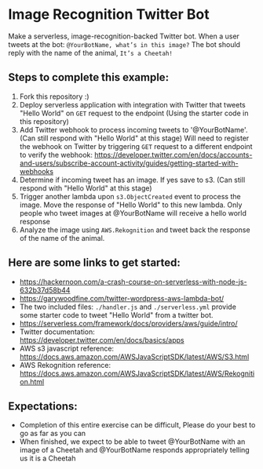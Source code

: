 # Image Recognition Twitter Bot

Make a serverless, image-recognition-backed Twitter bot.
When a user tweets at the bot: `@YourBotName, what’s in this image?` The bot should reply with the name of the animal, `It’s a Cheetah!`

## Steps to complete this example:
 1. Fork this repository :)
 2. Deploy serverless application with integration with Twitter that tweets "Hello World" on `GET` request to the endpoint (Using the starter code in this repository)
 3. Add Twitter webhook to process incoming tweets to '@YourBotName'. (Can still respond with "Hello World" at this stage)
     Will need to register the webhook on Twitter by triggering `GET` request to a different endpoint to verify the webhook:
     https://developer.twitter.com/en/docs/accounts-and-users/subscribe-account-activity/guides/getting-started-with-webhooks
 4. Determine if incoming tweet has an image. If yes save to s3. (Can still respond with "Hello World" at this stage)
 5. Trigger another lambda upon `s3.ObjectCreated` event to process the image. Move the response of "Hello World" to this new lambda.
     Only people who tweet images at @YourBotName will receive a hello world response
 6. Analyze the image using `AWS.Rekognition` and tweet back the response of the name of the animal.

## Here are some links to get started:
- https://hackernoon.com/a-crash-course-on-serverless-with-node-js-632b37d58b44
- https://garywoodfine.com/twitter-wordpress-aws-lambda-bot/
- The two included files: `./handler.js` and `./serverless.yml` provide some starter code to tweet "Hello World" from a twitter bot.
- https://serverless.com/framework/docs/providers/aws/guide/intro/
- Twitter documentation: https://developer.twitter.com/en/docs/basics/apps
- AWS s3 javascript reference: https://docs.aws.amazon.com/AWSJavaScriptSDK/latest/AWS/S3.html
- AWS Rekognition reference: https://docs.aws.amazon.com/AWSJavaScriptSDK/latest/AWS/Rekognition.html

## Expectations:
- Completion of this entire exercise can be difficult, Please do your best to go as far as you can
- When finished, we expect to be able to tweet @YourBotName with an image of a Cheetah and @YourBotName responds appropriately telling us it is a Cheetah
